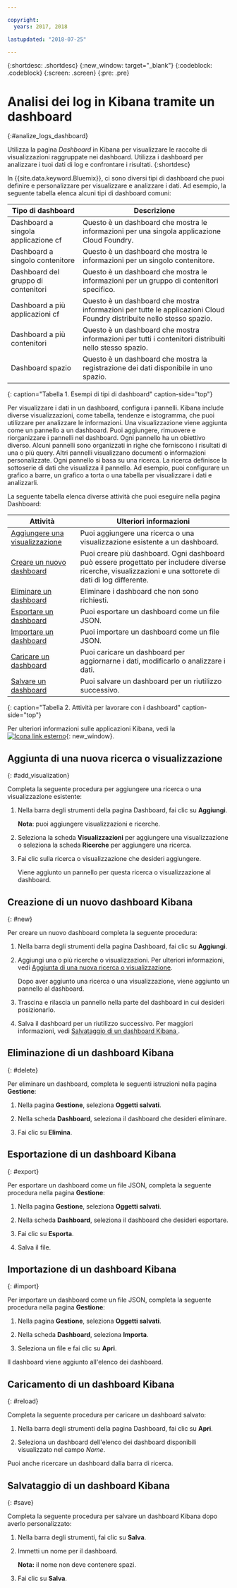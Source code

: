 ```yaml
---

copyright:
  years: 2017, 2018

lastupdated: "2018-07-25"

---
```



{:shortdesc: .shortdesc}
{:new_window: target="_blank"}
{:codeblock: .codeblock}
{:screen: .screen}
{:pre: .pre}

# Analisi dei log in Kibana tramite un dashboard
{:#analize_logs_dashboard}

Utilizza la pagina *Dashboard* in Kibana per visualizzare le raccolte di visualizzazioni raggruppate nei dashboard. Utilizza i dashboard per analizzare i tuoi dati di log e confrontare i risultati.
{:shortdesc}

In {{site.data.keyword.Bluemix}}, ci sono diversi tipi di dashboard che puoi definire e personalizzare per visualizzare e analizzare i dati. Ad esempio, la seguente tabella elenca alcuni tipi di dashboard comuni:

| Tipo di dashboard | Descrizione |
|-------------------|-------------|
| Dashboard a singola applicazione cf | Questo è un dashboard che mostra le informazioni per una singola applicazione Cloud Foundry. |
| Dashboard a singolo contenitore  | Questo è un dashboard che mostra le informazioni per un singolo contenitore.  |
| Dashboard del gruppo di contenitori  | Questo è un dashboard che mostra le informazioni per un gruppo di contenitori specifico.  |
| Dashboard a più applicazioni cf | Questo è un dashboard che mostra informazioni per tutte le applicazioni Cloud Foundry distribuite nello stesso spazio.  | 
| Dashboard a più contenitori | Questo è un dashboard che mostra informazioni per tutti i contenitori distribuiti nello stesso spazio.  |
| Dashboard spazio | Questo è un dashboard che mostra la registrazione dei dati disponibile in uno spazio.  | 
{: caption="Tabella 1. Esempi di tipi di dashboard" caption-side="top"}

Per visualizzare i dati in un dashboard, configura i pannelli. Kibana include diverse visualizzazioni, come tabella, tendenze e istogramma, che puoi utilizzare per analizzare le informazioni. Una visualizzazione viene aggiunta come un pannello a un dashboard. Puoi aggiungere, rimuovere e riorganizzare i pannelli nel dashboard. Ogni pannello ha un obiettivo diverso. Alcuni pannelli sono organizzati in righe che forniscono i risultati di una o più query. Altri pannelli visualizzano documenti o informazioni personalizzate. Ogni pannello si basa su una ricerca. La ricerca definisce la sottoserie di dati che visualizza il pannello. Ad esempio, puoi configurare un grafico a barre, un grafico a torta o una tabella per visualizzare i dati e analizzarli.  

La seguente tabella elenca diverse attività che puoi eseguire nella pagina Dashboard:

| Attività | Ulteriori informazioni |
|------|------------------|
| [Aggiungere una visualizzazione](/docs/services/CloudLogAnalysis/kibana/analize_logs_dashboard.html#add_visualization) | Puoi aggiungere una ricerca o una visualizzazione esistente a un dashboard.|
| [Creare un nuovo dashboard](/docs/services/CloudLogAnalysis/kibana/analize_logs_dashboard.html#new) | Puoi creare più dashboard. Ogni dashboard può essere progettato per includere diverse ricerche, visualizzazioni e una sottorete di dati di log differente.  |
| [Eliminare un dashboard](/docs/services/CloudLogAnalysis/kibana/analize_logs_dashboard.html#delete) | Eliminare i dashboard che non sono richiesti. |
| [Esportare un dashboard](/docs/services/CloudLogAnalysis/kibana/analize_logs_dashboard.html#export) | Puoi esportare un dashboard come un file JSON. |
| [Importare un dashboard](/docs/services/CloudLogAnalysis/kibana/analize_logs_dashboard.html#import) | Puoi importare un dashboard come un file JSON. |
| [Caricare un dashboard](/docs/services/CloudLogAnalysis/kibana/analize_logs_dashboard.html#reload) | Puoi caricare un dashboard per aggiornarne i dati, modificarlo o analizzare i dati. |
| [Salvare un dashboard](/docs/services/CloudLogAnalysis/kibana/analize_logs_dashboard.html#save) | Puoi salvare un dashboard per un riutilizzo successivo. |
{: caption="Tabella 2. Attività per lavorare con i dashboard" caption-side="top"}

Per ulteriori informazioni sulle applicazioni Kibana, vedi la [ ![Icona link esterno](../../../icons/launch-glyph.svg "Icona link esterno")](https://www.elastic.co/guide/en/kibana/5.1/index.html){: new_window}.


## Aggiunta di una nuova ricerca o visualizzazione
{: #add_visualization}

Completa la seguente procedura per aggiungere una ricerca o una visualizzazione esistente:

1. Nella barra degli strumenti della pagina Dashboard, fai clic su **Aggiungi**. 

    **Nota**: puoi aggiungere visualizzazioni e ricerche. 

2. Seleziona la scheda **Visualizzazioni** per aggiungere una visualizzazione o seleziona la scheda **Ricerche** per aggiungere una ricerca.

3. Fai clic sulla ricerca o visualizzazione che desideri aggiungere.

    Viene aggiunto un pannello per questa ricerca o visualizzazione al dashboard.

	
## Creazione di un nuovo dashboard Kibana
{: #new}

Per creare un nuovo dashboard completa la seguente procedura:

1. Nella barra degli strumenti della pagina Dashboard, fai clic su **Aggiungi**. 

2. Aggiungi una o più ricerche o visualizzazioni. Per ulteriori informazioni, vedi [Aggiunta di una nuova ricerca o visualizzazione](/docs/services/CloudLogAnalysis/kibana/analize_logs_dashboard.html#add_visualization).

    Dopo aver aggiunto una ricerca o una visualizzazione, viene aggiunto un pannello al dashboard.

3. Trascina e rilascia un pannello nella parte del dashboard in cui desideri posizionarlo.
 
4. Salva il dashboard per un riutilizzo successivo. Per maggiori informazioni, vedi [Salvataggio di un dashboard Kibana ](/docs/services/CloudLogAnalysis/kibana/analize_logs_dashboard.html#save).


## Eliminazione di un dashboard Kibana
{: #delete}

Per eliminare un dashboard, completa le seguenti istruzioni nella pagina **Gestione**:

1. Nella pagina **Gestione**, seleziona **Oggetti salvati**.

2. Nella scheda **Dashboard**, seleziona il dashboard che desideri eliminare.

3. Fai clic su **Elimina**.

## Esportazione di un dashboard Kibana
{: #export}

Per esportare un dashboard come un file JSON, completa la seguente procedura nella pagina **Gestione**:

1. Nella pagina **Gestione**, seleziona **Oggetti salvati**.

2. Nella scheda **Dashboard**, seleziona il dashboard che desideri esportare.

3. Fai clic su **Esporta**.

4. Salva il file.

## Importazione di un dashboard Kibana
{: #import}

Per importare un dashboard come un file JSON, completa la seguente procedura nella pagina **Gestione**:

1. Nella pagina **Gestione**, seleziona **Oggetti salvati**.

2. Nella scheda **Dashboard**, seleziona **Importa**.

3. Seleziona un file e fai clic su **Apri**.

Il dashboard viene aggiunto all'elenco dei dashboard.

## Caricamento di un dashboard Kibana
{: #reload}

Completa la seguente procedura per caricare un dashboard salvato:

1. Nella barra degli strumenti della pagina Dashboard, fai clic su **Apri**.

2. Seleziona un dashboard dell'elenco dei dashboard disponibili visualizzato nel campo *Nome*.

Puoi anche ricercare un dashboard dalla barra di ricerca.

## Salvataggio di un dashboard Kibana
{: #save}

Completa la seguente procedura per salvare un dashboard Kibana dopo averlo personalizzato:

1. Nella barra degli strumenti, fai clic su **Salva**.

2. Immetti un nome per il dashboard.

    **Nota:** il nome non deve contenere spazi.

3. Fai clic su **Salva**.




